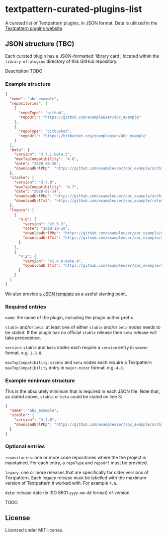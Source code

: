 # textpattern-curated-plugins-list

A curated list of Textpattern plugins, in JSON format. Data is utilized in the [Textpattern plugins website](https://github.com/textpattern/textpattern-plugins-website).

## JSON structure (TBC)

Each curated plugin has a JSON-formatted 'library card', located within the `library-of-plugins` directory of this GitHub repository.

Description TODO

### Example structure

```JSON
{
  "name": "abc_example",
  "repositories": [
    {
      "repoType": "github",
      "repoUrl": "https://github.com/exampleuser/abc_example"
    },
    {
      "repoType": "bitbucket",
      "repoUrl": "https://bitbucket.org/exampleuser/abc_example"
    }
  ],
  "beta": {
    "version": "3.7.1-beta.3",
    "maxTxpCompatibility": "4.8",
    "date": "2020-06-26",
    "downloadUrlPhp": "https://github.com/exampleuser/abc_example/archive/3.7.1-beta.3.zip"
  },
  "stable": {
    "version": "3.7.0",
    "maxTxpCompatibility": "4.7",
    "date": "2020-02-14",
    "downloadUrlPhp": "https://github.com/exampleuser/abc_example/archive/3.7.0.zip",
    "downloadUrlTxt": "https://github.com/exampleuser/abc_example/releases/download/3.7.0/abc_example_v3.7.0.txt"
  },
  "legacy": [
    {
      "4.6": {
        "version": "v2.5.3",
        "date": "2018-10-18",
        "downloadUrlPhp": "https://github.com/exampleuser/abc_example/archive/v2.5.3.tar.gz",
        "downloadUrlTxt": "https://github.com/exampleuser/abc_example/archive/v2.5.3.txt"
      }
    },
    {
      "4.5": {
        "version": "v1.4.0-beta.4",
        "downloadUrlTxt": "https://github.com/exampleuser/abc_example/archive/v1.4.0-beta.4_zip.txt"
      }
    }
  ]
}
```

We also provide [a JSON template](https://raw.githubusercontent.com/textpattern/textpattern-curated-plugins-list/master/template.json) as a useful starting point.

### Required entries

`name`: the name of the plugin, including the plugin author prefix.

`stable` and/or `beta`: at least one of either `stable` and/or `beta` nodes needs to be stated. If the plugin has no official `stable` release then `beta` release will take precedence.

`version`: `stable` and `beta` nodes each require a `version` entry in `semver` format. e.g. `1.3.8`.

`maxTxpCompatibility`: `stable` and `beta` nodes each require a Textpattern `maxTxpCompatibility` entry in `major.minor` format. e.g. `4.8`.

### Example minimum structure

This is the absolutely minimum that is required in each JSON file. Note that, as stated above, `stable` or `beta` could be stated on line 3:

```JSON
{
  "name": "abc_example",
  "stable": {
    "version": "3.7.0",
    "downloadUrlPhp": "https://github.com/exampleuser/abc_example/archive/3.7.0.zip"
  }
}
```

### Optional entries

`repositories`: one or more code repositories where the the project is maintained. For each entry, a `repoType` and `repoUrl` must be provided.

`legacy`: one or more releases that are specifically for older versions of Textpattern. Each legacy release must be labelled with the maximum version of Textpattern it worked with. For example `4.6`.

`date`: release date (in ISO 8601 `yyyy-mm-dd` format) of version.

TODO

## License

Licensed under MIT license.
